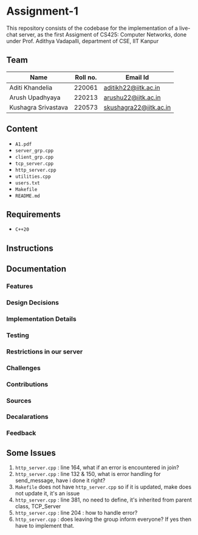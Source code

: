 # Assignment-1

This repository consists of the codebase for the implementation of a live-chat server, as the first Assigment of CS425: Computer Networks, done under Prof. Adithya Vadapalli, department of CSE, IIT Kanpur

<!-- describe elaborately what is the code, how to run and how it works! -->

## Team

| Name                | Roll no. | Email Id                |
| ------------------- | -------- | ----------------------- |
| Aditi Khandelia     | 220061   | aditikh22@iitk.ac.in    |
| Arush Upadhyaya        | 220213   | arushu22@iitk.ac.in   |
| Kushagra Srivastava       | 220573   | skushagra22@iitk.ac.in     |

## Content

- `A1.pdf`
- `server_grp.cpp`
- `client_grp.cpp`
- `tcp_server.cpp`
- `http_server.cpp`
- `utilities.cpp`
- `users.txt`
- `Makefile`
- `README.md`

## Requirements

- `C++20`

## Instructions

## Documentation

### Features

### Design Decisions

### Implementation Details

### Testing

### Restrictions in our server

### Challenges

### Contributions

### Sources 

### Decalarations

### Feedback

## Some Issues

1. `http_server.cpp` : line 164, what if an error is encountered in join?
2. `http_server.cpp` : line 132 & 150, what is error handling for send_message, have i done it right?
3. `Makefile` does not have `http_server.cpp` so if it is updated, make does not update it, it's an issue
4. `http_server.cpp` : line 381, no need to define, it's inherited from parent class, TCP_Server
5. `http_server.cpp` : line 204 : how to handle error?
6. `http_server.cpp` : does leaving the group inform everyone? If yes then have to implement that.

